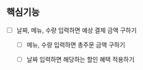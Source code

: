 ## 핵심기능
- [ ] 날짜, 메뉴, 수량 입력하면 예상 결제 금액 구하기
  - [ ] 메뉴, 수량 입력하면 총주문 금액 구하기
  - [ ] 날짜 입력하면 해당하는 할인 혜택 적용하기

 